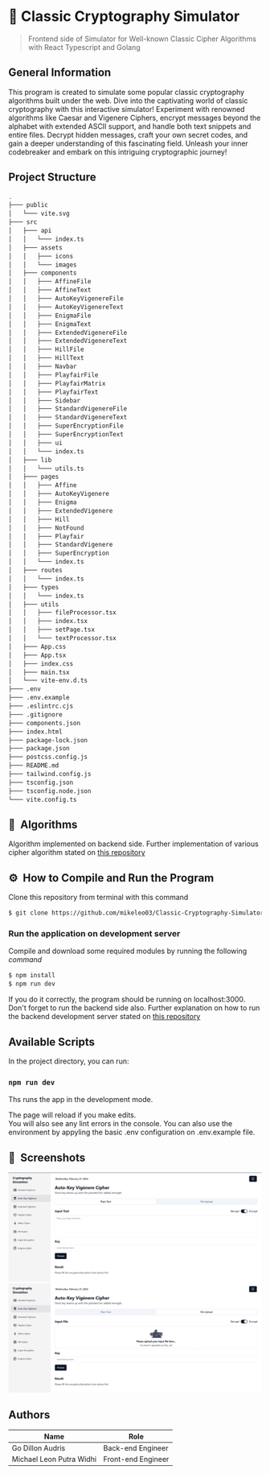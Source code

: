 # 🔐 Classic Cryptography Simulator
> Frontend side of Simulator for Well-known Classic Cipher Algorithms with React Typescript and Golang

## General Information
This program is created to simulate some popular classic cryptography algorithms built under the web. Dive into the captivating world of classic cryptography with this interactive simulator! Experiment with renowned algorithms like Caesar and Vigenere Ciphers, encrypt messages beyond the alphabet with extended ASCII support, and handle both text snippets and entire files. Decrypt hidden messages, craft your own secret codes, and gain a deeper understanding of this fascinating field. Unleash your inner codebreaker and embark on this intriguing cryptographic journey!

## Project Structure
```bash
.
├─── public
│   └─── vite.svg
├─── src
│   ├─── api
│   │   └─── index.ts
│   ├─── assets
│   │   ├─── icons
│   │   └─── images
│   ├─── components
│   │   ├─── AffineFile
│   │   ├─── AffineText
│   │   ├─── AutoKeyVigenereFile
│   │   ├─── AutoKeyVigenereText
│   │   ├─── EnigmaFile
│   │   ├─── EnigmaText
│   │   ├─── ExtendedVigenereFile
│   │   ├─── ExtendedVigenereText
│   │   ├─── HillFile
│   │   ├─── HillText
│   │   ├─── Navbar
│   │   ├─── PlayfairFile
│   │   ├─── PlayfairMatrix
│   │   ├─── PlayfairText
│   │   ├─── Sidebar
│   │   ├─── StandardVigenereFile
│   │   ├─── StandardVigenereText
│   │   ├─── SuperEncryptionFile
│   │   ├─── SuperEncryptionText
│   │   ├─── ui
│   │   └─── index.ts
│   ├─── lib
│   │   └─── utils.ts
│   ├─── pages
│   │   ├─── Affine
│   │   ├─── AutoKeyVigenere
│   │   ├─── Enigma
│   │   ├─── ExtendedVigenere
│   │   ├─── Hill
│   │   ├─── NotFound
│   │   ├─── Playfair
│   │   ├─── StandardVigenere
│   │   ├─── SuperEncryption
│   │   └─── index.ts
│   ├─── routes
│   │   └─── index.ts
│   ├─── types
│   │   └─── index.ts
│   ├─── utils
│   │   ├─── fileProcessor.tsx
│   │   ├─── index.tsx
│   │   ├─── setPage.tsx
│   │   └─── textProcessor.tsx
│   ├─── App.css
│   ├─── App.tsx
│   ├─── index.css
│   ├─── main.tsx
│   └─── vite-env.d.ts
├─── .env
├─── .env.example
├─── .eslintrc.cjs
├─── .gitignore
├─── components.json
├─── index.html
├─── package-lock.json
├─── package.json
├─── postcss.config.js
├─── README.md
├─── tailwind.config.js
├─── tsconfig.json
├─── tsconfig.node.json
└─── vite.config.ts
```

## 🔣 &nbsp;Algorithms
Algorithm implemented on backend side. Further implementation of various cipher algorithm stated on [this repository](https://github.com/GoDillonAudris512/Classic-Cryptography-Simulator-Backend)

## ⚙️ &nbsp;How to Compile and Run the Program
Clone this repository from terminal with this command
``` bash
$ git clone https://github.com/mikeleo03/Classic-Cryptography-Simulator-Frontend.git
```
### Run the application on development server
Compile and download some required modules by running the following *command*
``` bash
$ npm install
$ npm run dev
```
If you do it correctly, the program should be running on localhost:3000. Don't forget to run the backend side also. Further explanation on how to run the backend development server stated on [this repository](https://github.com/GoDillonAudris512/Classic-Cryptography-Simulator-Backend)

## Available Scripts
In the project directory, you can run:

### `npm run dev`

Ths runs the app in the development mode.

The page will reload if you make edits.<br />
You will also see any lint errors in the console. You can also use the environment by appyling the basic .env configuration on .env.example file.

## 📸 &nbsp;Screenshots
![demo1](public/Screenshot1.png)
![demo2](public/Screenshot2.png)

## Authors
| Name                     |   Role   |  
| ------------------------ | -------- |
| Go Dillon Audris         | Back-end Engineer
| Michael Leon Putra Widhi | Front-end Engineer
